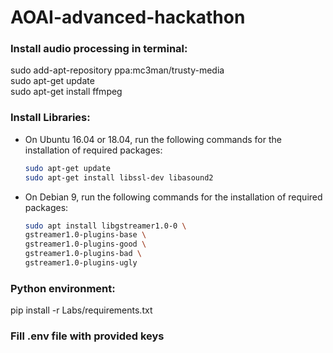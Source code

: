 # AOAI-advanced-hackathon
 
### Install audio processing in terminal:
sudo add-apt-repository ppa:mc3man/trusty-media  
sudo apt-get update  
sudo apt-get install ffmpeg 

### Install Libraries:
* On Ubuntu 16.04 or 18.04, run the following commands for the installation of required packages:
  ```sh
  sudo apt-get update
  sudo apt-get install libssl-dev libasound2
  ```
* On Debian 9, run the following commands for the installation of required packages:
  ```sh
  sudo apt install libgstreamer1.0-0 \
  gstreamer1.0-plugins-base \
  gstreamer1.0-plugins-good \
  gstreamer1.0-plugins-bad \
  gstreamer1.0-plugins-ugly
  

### Python environment: 
pip install -r Labs/requirements.txt

### Fill .env file with provided keys